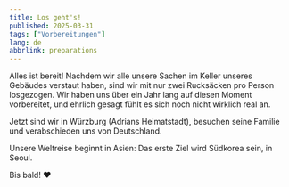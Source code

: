 ```yaml
---
title: Los geht's!
published: 2025-03-31
tags: ["Vorbereitungen"]
lang: de
abbrlink: preparations
---
```


Alles ist bereit! Nachdem wir alle unsere Sachen im Keller unseres Gebäudes verstaut haben, sind wir mit nur zwei Rucksäcken pro Person losgezogen. Wir haben uns über ein Jahr lang auf diesen Moment vorbereitet, und ehrlich gesagt fühlt es sich noch nicht wirklich real an.

Jetzt sind wir in Würzburg (Adrians Heimatstadt), besuchen seine Familie und verabschieden uns von Deutschland.

Unsere Weltreise beginnt in Asien: Das erste Ziel wird Südkorea sein, in Seoul.

Bis bald! ❤️
